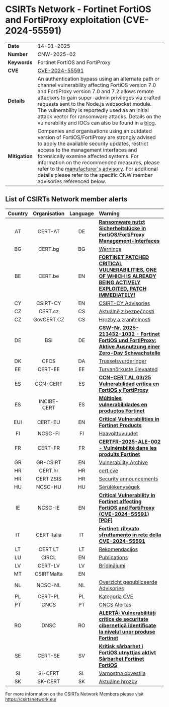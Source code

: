 # CSIRTs Network - Fortinet FortiOS and FortiProxy exploitation (CVE-2024-55591)
|   |   |
|---|---|
| **Date** | 14-01-2025 |
| **Number** | CNW-2025-02 | 
| **Keywords** | Fortinet FortiOS and FortiProxy | 
| **CVE** | [CVE-2024-55591](https://fortiguard.fortinet.com/psirt/FG-IR-24-535) | 
| **Details** | An authentication bypass using an alternate path or channel vulnerability affecting FortiOS version 7.0 and FortiProxy version 7.0 and 7.2 allows remote attackers to gain super-admin privileges via crafted requests sent to the Node.js websocket module. The vulnerability is reportedly used as an initial attack vector for ransomware attacks. Details on the vulnerability and IOCs can also be found in a [blog](https://arcticwolf.com/resources/blog/console-chaos-targets-fortinet-fortigate-firewalls/). |
| **Mitigation** | Companies and organisations using an outdated version of FortiOS/FortiProxy are strongly advised to apply the available security updates, restrict access to the management interfaces and forensically examine affected systems. For information on the recommended measures, please refer to the [manufacturer's advisory](https://fortiguard.fortinet.com/psirt/FG-IR-24-535). For additional details please refer to the specific CNW member advisories referenced below. |

## List of CSIRTs Network member alerts

| Country | Organisation | Language | Warning |
| :-----: | :----------: | :------: | :------ | 
| AT | CERT-AT | DE | [**Ransomware nutzt Sicherheitslücke in FortiOS/FortiProxy Management-Interfaces**](https://www.cert.at/de/aktuelles/2025/2/ransomware-nutzt-sicherheitslucke-in-fortiosfortiproxy-management-interfaces) |
| BG | CERT.bg | BG | [Warnings](https://www.govcert.bg/en/category/warnings/) |
| BE | CERT.be | EN | [**FORTINET PATCHED CRITICAL VULNERABILITIES, ONE OF WHICH IS ALREADY BEING ACTIVELY EXPLOITED, PATCH IMMEDIATELY!**](https://cert.be/en/advisory/warning-fortinet-patched-critical-vulnerabilities-one-which-already-being-actively) |
| CY | CSIRT-CY | EN | [CSIRT-CY Advisories](https://csirt.cy/cve/) |
| CZ | CERT.cz | CS | [Aktuálně z bezpečnosti](https://csirt.cz/cs/kyberbezpecnost/aktualne-z-bezpecnosti/) |
| CZ | GovCERT.CZ | CS | [Hrozby a zranitelnosti](https://nukib.gov.cz/cs/infoservis/hrozby/) |
| DE | BSI | DE | [**CSW-Nr. 2025-213432-1032 - Fortinet FortiOS und FortiProxy: Aktive Ausnutzung einer Zero-Day Schwachstelle**](https://www.bsi.bund.de/SharedDocs/Cybersicherheitswarnungen/DE/2025/2025-213432-1032.pdf?__blob=publicationFile) |
| DK | CFCS | DA | [Trusselsvurderinger](https://www.cfcs.dk/da/cybertruslen/trusselsvurderinger/) |
| EE | CERT-EE | EE | [Turvanõrkuste ülevaated](https://www.ria.ee/kuberturvalisus/kuberruumi-analuus-ja-ennetus/turvanorkused) |
| ES | CCN-CERT | ES | [**CCN-CERT AL 03/25 Vulnerabilidad crítica en FortiOS y FortiProxy**](https://www.ccn-cert.cni.es/es/seguridad-al-dia/alertas-ccn-cert/13042-ccn-cert-al-03-25-vulnerabilidad-critica-en-fortios-y-fortiproxy.html)|
| ES | INCIBE-CERT | ES | [**Múltiples vulnerabilidades en productos Fortinet**](https://www.incibe.es/incibe-cert/alerta-temprana/avisos/multiples-vulnerabilidades-en-productos-fortinet-1) |
| EUI | CERT-EU | EN | [**Critical Vulnerabilities in Fortinet Products**](https://cert.europa.eu/publications/security-advisories/2025-003/) |
| FI | NCSC-FI | FI | [Haavoittuvuudet](https://www.kyberturvallisuuskeskus.fi/fi/haavoittuvuudet) |
| FR | CERT-FR | FR | [**CERTFR-2025-ALE-002 - Vulnérabilité dans les produits Fortinet**](https://www.cert.ssi.gouv.fr/alerte/CERTFR-2025-ALE-002/) |
| GR | GR-CSIRT | EN | [Vulnerability Archive](https://csirt.cd.mil.gr/category/vulnerabilities/) |
| HR | CERT.hr | HR | [cert cve](https://cve.cert.hr/) |
| HR | CERT ZSIS | HR | [Security announcements](https://www.zsis.hr/default.aspx?id=12) |
| HU | NCSC-HU | HU | [Sérülékenységek](https://nki.gov.hu/figyelmeztetesek/cve-serulekenysegek/) |
| IE | NCSC-IE | EN | [**Critical Vulnerability in Fortinet affecting FortiOS and FortiProxy (CVE-2024-55591) [PDF]**](https://www.ncsc.gov.ie/pdfs/2501140211_Critical_vuln_Fortinet_Products.pdf) |
| IT | CERT Italia | IT | [**Fortinet: rilevato sfruttamento in rete della CVE-2024-55591**](https://www.acn.gov.it/portale/w/fortinet-rilevato-sfruttamento-in-rete-della-cve-2024-55591) |
| LT | CERT LT | LT | [Rekomendacijos](https://www.nksc.lt/rekomendacijos.html) |
| LU | CIRCL | EN | [Publications](https://www.circl.lu/pub/) |
| LV | CERT-LV | LV | [Brīdinājumi](https://cert.lv/lv/incidenti/bridinajumi) |
| MT | CSIRTMalta | EN | |
| NL | NCSC-NL | NL | [Overzicht gepubliceerde Advisories](https://advisories.ncsc.nl/advisories) |
| PL | CERT-PL | PL | [Kategoria CVE ](https://cert.pl/cve/) |
| PT | CNCS | PT | [CNCS Alertas](https://dyn.cncs.gov.pt/pt/alertas) |
| RO | DNSC | RO | [**ALERTĂ: Vulnerabilități critice de securitate cibernetică identificate la nivelul unor produse Fortinet**](https://dnsc.ro/citeste/alerta-vulnerabilitati-critice-de-securitate-cibernetica-identificate-la-nivelul-unor-produse-fortinet) |
| SE | CERT-SE | SV | [**Kritisk sårbarhet i FortiOS utnyttjas aktivt Sårbarhet Fortinet FortiOS**](https://www.cert.se/2025/01/Kritisk-sarbarhet-i-FortiOS-utnyttjas-aktivt.html) |
| SI | SI-CERT | SL | [Varnostna obvestila](https://www.cert.si/category/varnostna-obvestila/) |
| SK | SK-CERT | SK | [Aktuálne hrozby](https://www.sk-cert.sk/threat/index.html) |








 

For more information on the CSIRTs Network Members please visit https://csirtsnetwork.eu/ 
